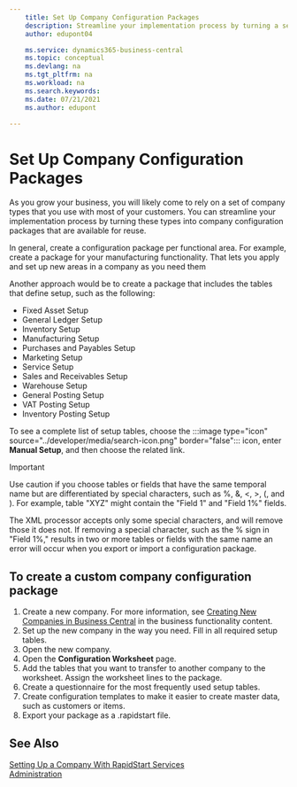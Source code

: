```yaml
---
    title: Set Up Company Configuration Packages
    description: Streamline your implementation process by turning a set of company types you use with most customers into company configuration packages available for reuse.
    author: edupont04

    ms.service: dynamics365-business-central
    ms.topic: conceptual
    ms.devlang: na
    ms.tgt_pltfrm: na
    ms.workload: na
    ms.search.keywords:
    ms.date: 07/21/2021
    ms.author: edupont

---
```

# Set Up Company Configuration Packages

As you grow your business, you will likely come to rely on a set of company types that you use with most of your customers. You can streamline your implementation process by turning these types into company configuration packages that are available for reuse.  

In general, create a configuration package per functional area. For example, create a package for your manufacturing functionality. That lets you apply and set up new areas in a company as you need them  

Another approach would be to create a package that includes the tables that define setup, such as the following:  

- Fixed Asset Setup  
- General Ledger Setup  
- Inventory Setup  
- Manufacturing Setup  
- Purchases and Payables Setup  
- Marketing Setup  
- Service Setup  
- Sales and Receivables Setup  
- Warehouse Setup  
- General Posting Setup  
- VAT Posting Setup  
- Inventory Posting Setup  

To see a complete list of setup tables, choose the :::image type="icon" source="../developer/media/search-icon.png" border="false"::: icon, enter **Manual Setup**, and then choose the related link.  

> [!IMPORTANT]
> Use caution if you choose tables or fields that have the same temporal name but are differentiated by special characters, such as %, &, <, >, (, and ). For example, table "XYZ" might contain the "Field 1" and "Field 1%" fields.
>
> The XML processor accepts only some special characters, and will remove those it does not. If removing a special character, such as the % sign in "Field 1%," results in two or more tables or fields with the same name an error will occur when you export or import a configuration package.

## To create a custom company configuration package

1. Create a new company. For more information, see [Creating New Companies in Business Central](/dynamics365/business-central/about-new-company) in the business functionality content.  
2. Set up the new company in the way you need. Fill in all required setup tables.  
3. Open the new company.
4. Open the **Configuration Worksheet** page.  
5. Add the tables that you want to transfer to another company to the worksheet. Assign the worksheet lines to the package.  
6. Create a questionnaire for the most frequently used setup tables.  
7. Create configuration templates to make it easier to create master data, such as customers or items.  
8. Export your package as a .rapidstart file.  

## See Also

[Setting Up a Company With RapidStart Services](/dynamics365/business-central/admin-set-up-a-company-with-rapidstart)  
[Administration](administration.md)
